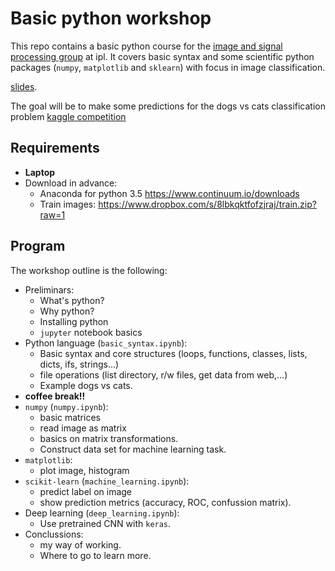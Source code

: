 # Basic python workshop
This repo contains a basic python course for the [image and signal processing group](http://isp.uv.es/) at ipl. It covers basic syntax and  some scientific python packages (`numpy`, `matplotlib` and `sklearn`) with focus in image classification. 

[slides](https://gonzmg88.github.io/python_course_ipl/index.slides.html).

The goal will be to make some predictions for the dogs vs cats classification problem [kaggle competition](https://www.kaggle.com/c/dogs-vs-cats-redux-kernels-edition)

## Requirements
* **Laptop**
* Download in advance:
  * Anaconda for python 3.5 https://www.continuum.io/downloads 
  * Train images: https://www.dropbox.com/s/8lbkqktfofzjraj/train.zip?raw=1

## Program
The workshop outline is the following:
* Preliminars:
  * What's python?
  * Why python?
  * Installing python
  * `jupyter` notebook basics
* Python language (`basic_syntax.ipynb`):
  * Basic syntax and core structures (loops, functions, classes, lists, dicts, ifs, strings...)
  * file operations (list directory, r/w files, get data from web,...)
  * Example dogs vs cats.
* **coffee break!!**
* `numpy` (`numpy.ipynb`):
  * basic matrices
  * read image as matrix
  * basics on matrix transformations.
  * Construct data set for machine learning task.
* `matplotlib`:
  * plot image, histogram
* `scikit-learn` (`machine_learning.ipynb`):
  * predict label on image
  * show prediction metrics (accuracy, ROC, confussion matrix).
* Deep learning (`deep_learning.ipynb`):
  * Use pretrained CNN with `keras`.
* Conclussions:
  * my way of working.
  * Where to go to learn more.
